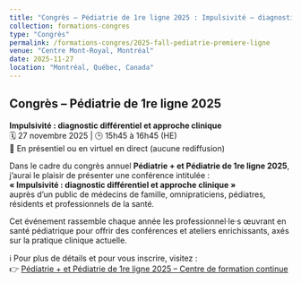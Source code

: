 ```yaml
---
title: "Congrès – Pédiatrie de 1re ligne 2025 : Impulsivité – diagnostic différentiel et approche clinique"
collection: formations-congres
type: "Congrès"
permalink: /formations-congres/2025-fall-pediatrie-premiere-ligne
venue: "Centre Mont-Royal, Montréal"
date: 2025-11-27
location: "Montréal, Québec, Canada"
---
```


## Congrès – Pédiatrie de 1re ligne 2025  
**Impulsivité : diagnostic différentiel et approche clinique**  
🗓️ 27 novembre 2025 | 🕒 15h45 à 16h45 (HE)  
📍 En présentiel ou en virtuel en direct (aucune rediffusion)

Dans le cadre du congrès annuel **Pédiatrie + et Pédiatrie de 1re ligne 2025**, j’aurai le plaisir de présenter une conférence intitulée :  
**« Impulsivité : diagnostic différentiel et approche clinique »**  
auprès d’un public de médecins de famille, omnipraticiens, pédiatres, résidents et professionnels de la santé.

Cet événement rassemble chaque année les professionnel·le·s œuvrant en santé pédiatrique pour offrir des conférences et ateliers enrichissants, axés sur la pratique clinique actuelle.

ℹ️ Pour plus de détails et pour vous inscrire, visitez :  
👉 [Pédiatrie + et Pédiatrie de 1re ligne 2025 – Centre de formation continue](https://event.fourwaves.com/fr/pediatrie2025/pages)
